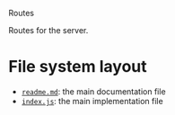 Routes

Routes for the server.





# File system layout

- [`readme.md`](./readme.md): the main documentation file
- [`index.js`](./index.js): the main implementation file
